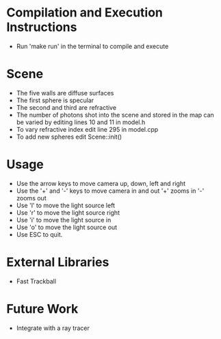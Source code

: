 Compilation and Execution Instructions
======================================
 * Run 'make run' in the terminal to compile and execute

Scene
=======
 * The five walls are diffuse surfaces
 * The first sphere is specular
 * The second and third are refractive
 * The number of photons shot into the scene and stored in the map can be varied by editing lines 10 and 11 in model.h
 * To vary refractive index edit line 295 in model.cpp
 * To add new spheres edit Scene::init()

Usage 
=====
 * Use the arrow keys to move camera up, down, left and right
 * Use the '+' and '-' keys to move camera in and out
	'+' zooms in
	'-' zooms out
 * Use 'l' to move the light source left
 * Use 'r' to move the light source right
 * Use 'i' to move the light source in
 * Use 'o' to move the light source out
 * Use ESC to quit.

External Libraries
==================
 * Fast Trackball

Future Work
===========
 * Integrate with a ray tracer

